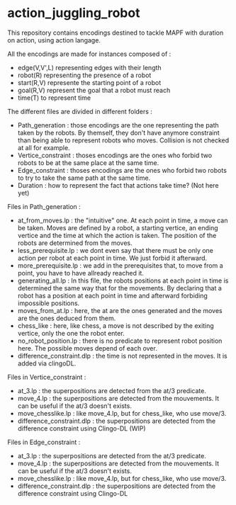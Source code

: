# action_juggling_robot

This repository contains encodings destined to tackle MAPF with duration on action, using action langage.

All the encodings are made for instances composed of :
* edge(V,V',L) representing edges with their length
* robot(R) representing the presence of a robot
* start(R,V) represente the starting point of a robot
* goal(R,V) represent the goal that a robot must reach
* time(T) to represent time

The different files are divided in different folders :
* Path_generation : those encodings are the one representing the path taken by the robots.
By themself, they don't have anymore constraint than being able to represent robots who moves.
Collision is not checked at all for example.
* Vertice_constraint : thoses encodings are the ones who forbid two robots to be at the same place at the same time.
* Edge_constraint : thoses encodings are the ones who forbid two robots to try to take the same path at the same time.
* Duration : how to represent the fact that actions take time? (Not here yet)

Files in Path_generation :
* at_from_moves.lp : the "intuitive" one. At each point in time, a move can be taken. Moves are defined by a robot, a starting vertice, an ending vertice and the time at which the action is taken. The position of the robots are determined from the moves.
* less_prerequisite.lp : we dont even say that there must be only one action per robot at each point in time. We just forbid it afterward.
* more_prerequisite.lp : we add in the prerequisites that, to move from a point, you have to have allready reached it.
* generating_all.lp : In this file, the robots positions at each point in time is determined the same way that for the movements. By declaring that a robot has a position at each point in time and afterward forbiding impossible positions.
* moves_from_at.lp : here, the at are the ones generated and the moves are the ones deduced from them.
* chess_like : here, like chess, a move is not described by the exiting vertice, only the one the robot enter.
* no_robot_position.lp : there is no predicate to represent robot position here. The possible moves depend of each over.
* difference_constraint.dlp : the time is not represented in the moves. It is added via clingoDL.

Files in Vertice_constraint :
* at_3.lp : the superpositions are detected from the at/3 predicate.
* move_4.lp : the superpositions are detected from the mouvements. It can be useful if the at/3 doesn't exists.
* move_chesslike.lp : like move_4.lp, but for chess_like, who use move/3.
* difference_constraint.dlp : the superpositions are detected from the difference constraint using Clingo-DL (WIP)

Files in Edge_constraint :
* at_3.lp : the superpositions are detected from the at/3 predicate.
* move_4.lp : the superpositions are detected from the mouvements. It can be useful if the at/3 doesn't exists.
* move_chesslike.lp : like move_4.lp, but for chess_like, who use move/3.
* difference_constraint.dlp : the superpositions are detected from the difference constraint using Clingo-DL
